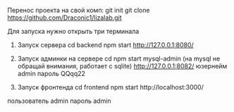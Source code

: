 Перенос проекта на свой комп:
git init
git clone https://github.com/Draconic1/lizalab.git

Для запуска нужно открыть три терминала

1. Запуск сервера
cd backend
npm start
http://127.0.0.1:8080/

2. Запуск админки на сервере
cd
npm start mysql-admin (на mysql не обращай внимания, работает с sqlite)
http://127.0.0.1:8082/ 
юзернейм admin
пароль QQqq22

3. Запуск фронтенда
cd frontend
npm start
http://localhost:3000/
    
пользователь admin
пароль admin
